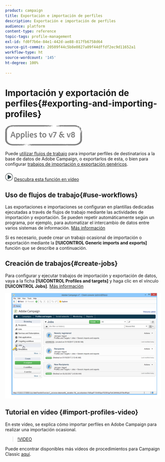 ```yaml
---
product: campaign
title: Exportación e importación de perfiles
description: Exportación e importación de perfiles
audience: platform
content-type: reference
topic-tags: profile-management
exl-id: fd0f7b6e-84e1-442d-ae88-817fb6758d64
source-git-commit: 20509f44c5b8e0827a09f44dffdf2ec9d11652a1
workflow-type: ht
source-wordcount: '145'
ht-degree: 100%

---
```


# Importación y exportación de perfiles{#exporting-and-importing-profiles}

![](../../assets/common.svg)

Puede [utilizar flujos de trabajo](#use-workflows) para importar perfiles de destinatarios a la base de datos de Adobe Campaign, o exportarlos de esta, o bien para configurar [trabajos de importación o exportación genéricos](#create-jobs).

![](assets/do-not-localize/how-to-video.png) [Descubra esta función en vídeo](#import-profiles-video)

## Uso de flujos de trabajo{#use-workflows}

Las exportaciones e importaciones se configuran en plantillas dedicadas ejecutadas a través de flujos de trabajo mediante las actividades de importación y exportación. Se pueden repetir automáticamente según un programa, por ejemplo, para automatizar el intercambio de datos entre varios sistemas de información. [Más información](../../platform/using/import-export-workflows.md#best-practices-when-importing-data)

Si es necesario, puede crear un trabajo ocasional de importación o exportación mediante la **[!UICONTROL Generic imports and exports]** función que se describe a continuación.

## Creación de trabajos{#create-jobs}

Para configurar y ejecutar trabajos de importación y exportación de datos, vaya a la ficha **[!UICONTROL Profiles and targets]** y haga clic en el vínculo **[!UICONTROL Jobs]**. [Más información](../../platform/using/about-generic-imports-exports.md)

![](assets/s_ncs_user_interface_import_link.png)


## Tutorial en vídeo {#import-profiles-video}

En este vídeo, se explica cómo importar perfiles en Adobe Campaign para realizar una importación ocasional.

>[!VIDEO](https://video.tv.adobe.com/v/25608?quality=12)

Puede encontrar disponibles más vídeos de procedimientos para Campaign Classic [aquí](https://experienceleague.adobe.com/docs/campaign-classic-learn/tutorials/overview.html?lang=es).
